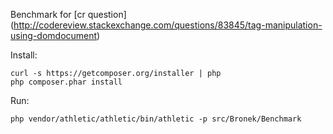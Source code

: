 Benchmark for [cr question] (http://codereview.stackexchange.com/questions/83845/tag-manipulation-using-domdocument)

Install:

    curl -s https://getcomposer.org/installer | php
    php composer.phar install
    
Run:

    php vendor/athletic/athletic/bin/athletic -p src/Bronek/Benchmark
    